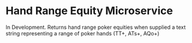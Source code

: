 # Hand Range Equity Microservice
In Development. Returns hand range poker equities when supplied a text string representing a range of poker hands (TT+, ATs+, AQo+)
